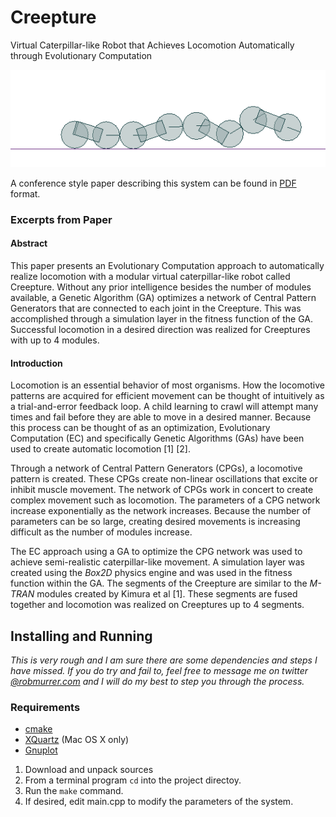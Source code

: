 Creepture
=========

Virtual Caterpillar-like Robot that Achieves Locomotion Automatically through Evolutionary Computation

![5 Segment Creepture in Action [chain]](docs/conf/images/chain.png)

A conference style paper describing this system can be found in  [PDF](https://github.com/robmurrer/Creepture/blob/master/docs/conf/report.pdf?raw=true) format.

### Excerpts from Paper
#### Abstract

This paper presents an Evolutionary Computation approach to
automatically realize locomotion with a modular virtual caterpillar-like
robot called Creepture. Without any prior intelligence besides the
number of modules available, a Genetic Algorithm (GA) optimizes a
network of Central Pattern Generators that are connected to each joint
in the Creepture. This was accomplished through a simulation layer in
the fitness function of the GA. Successful locomotion in a desired
direction was realized for Creeptures with up to 4 modules.

#### Introduction

Locomotion is an essential behavior of most organisms. How the
locomotive patterns are acquired for efficient movement can be thought
of intuitively as a trial-and-error feedback loop. A child learning to
crawl will attempt many times and fail before they are able to move in a
desired manner. Because this process can be thought of as an
optimization, Evolutionary Computation (EC) and specifically Genetic
Algorithms (GAs) have been used to create automatic locomotion
<span>[</span>1<span>]</span> <span>[</span>2<span>]</span>.

Through a network of Central Pattern Generators (CPGs), a locomotive
pattern is created. These CPGs create non-linear oscillations that
excite or inhibit muscle movement. The network of CPGs work in concert
to create complex movement such as locomotion. The parameters of a CPG
network increase exponentially as the network increases. Because the
number of parameters can be so large, creating desired movements is
increasing difficult as the number of modules increase.

The EC approach using a GA to optimize the CPG network was used to
achieve semi-realistic caterpillar-like movement. A simulation layer was
created using the *Box2D* physics engine and was used in the fitness
function within the GA. The segments of the Creepture are similar to the
*M-TRAN* modules created by Kimura et al <span>[</span>1<span>]</span>.
These segments are fused together and locomotion was realized on
Creeptures up to 4 segments.

## Installing and Running

*This is very rough and I am sure there are some dependencies and steps I have missed.  If you do try and fail to, feel free to message me on twitter [@robmurrer.com](https://twitter.com/robmurrer) and I will do my best to step you through the process.*

### Requirements
* [cmake](http://www.cmake.org/)
* [XQuartz](http://xquartz.macosforge.org/landing/) (Mac OS X only)
* [Gnuplot](http://www.gnuplot.info/)

1. Download and unpack sources
2. From a terminal program `cd` into the project directoy.
3. Run the `make` command.
4. If desired, edit main.cpp to modify the parameters of the system.

